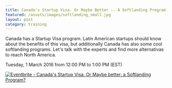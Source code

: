 ```yaml
---
title: Canada's Startup Visa. Or Maybe Better -- A Softlanding Program?
featured: /assets/images/softlanding_small.jpg
layout: post
category: training
---
```


<p>
Canada has a Startup Visa program. Latin American startups should know about the benefits of this visa, but additionally Canada has also some cool softlanding programs. Let's talk with the experts and find more alternativas to reach North America.

</p>
<!--more-->
<p>
Tuesday, 1 March 2016 from 12:00 PM to 1:00 PM (EST)
</p>
<p>
<a href="http://www.eventbrite.ca/e/canadas-startup-visa-or-maybe-better-a-softlanding-program-tickets-20700776580?ref=ebtnebregn" target="_blank"><img src="https://www.eventbrite.ca/custombutton?eid=20700776580" alt="Eventbrite - Canada&#39;s Startup Visa. Or Maybe better: a Softlanding Program?" /></a>
</p>
